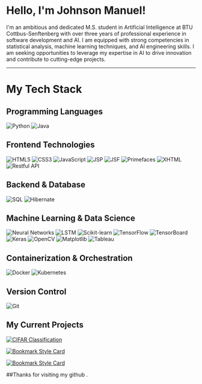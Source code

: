 #  Hello, I'm Johnson Manuel!

I'm an ambitious and dedicated M.S. student in Artificial Intelligence at BTU Cottbus-Senftenberg with over three years of professional experience in software development and AI. I am equipped with strong competencies in statistical analysis, machine learning techniques, and AI engineering skills. I am seeking opportunities to leverage my expertise in AI to drive innovation and contribute to cutting-edge projects.

---

# My Tech Stack

## Programming Languages
 ![Python](https://img.shields.io/badge/-Python-%233776AB?style=for-the-badge&logo=python&logoColor=ffffff) ![Java](https://img.shields.io/badge/-Java-%23ED8B00?style=for-the-badge&logo=java&logoColor=ffffff) 

## Frontend Technologies

![HTML5](https://img.shields.io/badge/-HTML5-%23E44D27?style=for-the-badge&logo=html5&logoColor=ffffff) ![CSS3](https://img.shields.io/badge/-CSS3-%231572B6?style=for-the-badge&logo=css3&logoColor=ffffff)  ![JavaScript](https://img.shields.io/badge/-JavaScript-%23F7DF1C?style=for-the-badge&logo=javascript&logoColor=000000) 
![JSP](https://img.shields.io/badge/-JSP-%23F44336?style=for-the-badge&logo=java&logoColor=ffffff) ![JSF](https://img.shields.io/badge/-JSF-%23E34F26?style=for-the-badge&logo=java&logoColor=ffffff) ![Primefaces](https://img.shields.io/badge/-Primefaces-%234285F4?style=for-the-badge&logo=primefaces&logoColor=ffffff) 
![XHTML](https://img.shields.io/badge/-XHTML-%23E34C26?style=for-the-badge&logo=html5&logoColor=ffffff)  ![Restful API](https://img.shields.io/badge/-Restful%20API-%230077B5?style=for-the-badge&logo=restful-api&logoColor=ffffff) 

## Backend & Database
![SQL](https://img.shields.io/badge/-SQL-%2300C7B7?style=for-the-badge&logo=sql&logoColor=ffffff) ![Hibernate](https://img.shields.io/badge/-Hibernate-%23F2C811?style=for-the-badge&logo=hibernate&logoColor=ffffff)

## Machine Learning & Data Science
![Neural Networks](https://img.shields.io/badge/-Neural%20Networks-%23000?style=for-the-badge&logo=neural-networks&logoColor=ffffff) ![LSTM](https://img.shields.io/badge/-LSTM-%2300BCD4?style=for-the-badge&logo=lstm&logoColor=ffffff) ![Scikit-learn](https://img.shields.io/badge/-Scikit--learn-%23F7931E?style=for-the-badge&logo=scikit-learn&logoColor=ffffff) 
 ![TensorFlow](https://img.shields.io/badge/-TensorFlow-%23FF6F00?style=for-the-badge&logo=tensorflow&logoColor=ffffff)  ![TensorBoard](https://img.shields.io/badge/-TensorBoard-%23FF6F00?style=for-the-badge&logo=tensorboard&logoColor=ffffff)  ![Keras](https://img.shields.io/badge/-Keras-%23D00000?style=for-the-badge&logo=keras&logoColor=ffffff) 
![OpenCV](https://img.shields.io/badge/-OpenCV-%235C3EE8?style=for-the-badge&logo=opencv&logoColor=ffffff)  ![Matplotlib](https://img.shields.io/badge/-Matplotlib-%230077B5?style=for-the-badge&logo=matplotlib&logoColor=ffffff)  ![Tableau](https://img.shields.io/badge/-Tableau-%23E97627?style=for-the-badge&logo=tableau&logoColor=ffffff) 

## Containerization & Orchestration
![Docker](https://img.shields.io/badge/-Docker-%232496ED?style=for-the-badge&logo=docker&logoColor=ffffff)  ![Kubernetes](https://img.shields.io/badge/-Kubernetes-%23326CE5?style=for-the-badge&logo=kubernetes&logoColor=ffffff) 

## Version Control
 ![Git](https://img.shields.io/badge/-Git-%23F05032?style=for-the-badge&logo=git&logoColor=ffffff) 

## My Current Projects

[![CIFAR Classification](https://svg.bookmark.style/api?url=https://github.com/JohnsonManuel/CIFAR-Classification&mode=light&style=horizontal)](https://github.com/JohnsonManuel/CIFAR-Classification) 

[![Bookmark Style Card](https://svg.bookmark.style/api?url=https://github.com/JohnsonManuel/Word-Segmentation-OpenCV&mode=light&style=horizontal)](https://github.com/JohnsonManuel/Word-Segmentation-OpenCV) 

[![Bookmark Style Card](https://svg.bookmark.style/api?url=https://github.com/JohnsonManuel/HWR---Hand-Writing-Recognition&mode=light&style=horizontal)](https://github.com/JohnsonManuel/HWR---Hand-Writing-Recognition)


##Thanks for visiting my github . 
